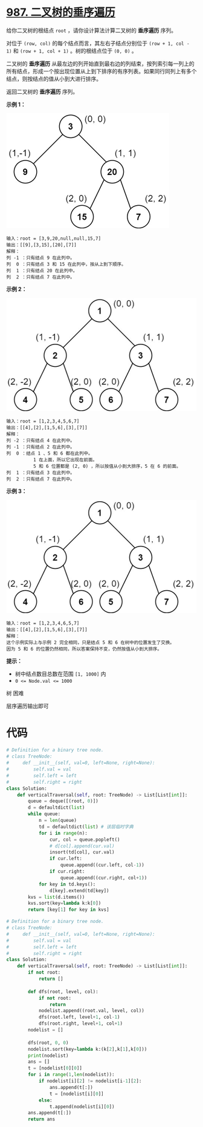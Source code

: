 <!--
 * @Description: 
 * @Autor: Au3C2
 * @Date: 2021-07-31 10:56:52
 * @LastEditors: Au3C2
 * @LastEditTime: 2021-07-31 12:04:25
-->
# [987. 二叉树的垂序遍历](https://leetcode-cn.com/problems/vertical-order-traversal-of-a-binary-tree/)



给你二叉树的根结点 `root` ，请你设计算法计算二叉树的 **垂序遍历** 序列。

对位于 `(row, col)` 的每个结点而言，其左右子结点分别位于 `(row + 1, col - 1)` 和 `(row + 1, col + 1)` 。树的根结点位于 `(0, 0)` 。

二叉树的 **垂序遍历** 从最左边的列开始直到最右边的列结束，按列索引每一列上的所有结点，形成一个按出现位置从上到下排序的有序列表。如果同行同列上有多个结点，则按结点的值从小到大进行排序。

返回二叉树的 **垂序遍历** 序列。

 

**示例 1：**

![img](vtree1.jpg)

```
输入：root = [3,9,20,null,null,15,7]
输出：[[9],[3,15],[20],[7]]
解释：
列 -1 ：只有结点 9 在此列中。
列  0 ：只有结点 3 和 15 在此列中，按从上到下顺序。
列  1 ：只有结点 20 在此列中。
列  2 ：只有结点 7 在此列中。
```

**示例 2：**

![img](vtree2.jpg)

```
输入：root = [1,2,3,4,5,6,7]
输出：[[4],[2],[1,5,6],[3],[7]]
解释：
列 -2 ：只有结点 4 在此列中。
列 -1 ：只有结点 2 在此列中。
列  0 ：结点 1 、5 和 6 都在此列中。
          1 在上面，所以它出现在前面。
          5 和 6 位置都是 (2, 0) ，所以按值从小到大排序，5 在 6 的前面。
列  1 ：只有结点 3 在此列中。
列  2 ：只有结点 7 在此列中。
```

**示例 3：**

![img](vtree3.jpg)

```
输入：root = [1,2,3,4,6,5,7]
输出：[[4],[2],[1,5,6],[3],[7]]
解释：
这个示例实际上与示例 2 完全相同，只是结点 5 和 6 在树中的位置发生了交换。
因为 5 和 6 的位置仍然相同，所以答案保持不变，仍然按值从小到大排序。
```

 

**提示：**

-   树中结点数目总数在范围 `[1, 1000]` 内
-   `0 <= Node.val <= 1000`

树 困难

层序遍历输出即可

# 代码

```python
# Definition for a binary tree node.
# class TreeNode:
#     def __init__(self, val=0, left=None, right=None):
#         self.val = val
#         self.left = left
#         self.right = right
class Solution:
    def verticalTraversal(self, root: TreeNode) -> List[List[int]]:
        queue = deque([(root, 0)])
        d = defaultdict(list)
        while queue:
            n = len(queue)
            td = defaultdict(list) # 该层临时字典
            for i in range(n):
                cur, col = queue.popleft()
                # d[col].append(cur.val)
                insort(td[col], cur.val)
                if cur.left:
                    queue.append((cur.left, col-1))
                if cur.right:
                    queue.append((cur.right, col+1))
            for key in td.keys():
                d[key].extend(td[key])
        kvs = list(d.items())
        kvs.sort(key=lambda k:k[0])
        return [key[1] for key in kvs]
```

```python
# Definition for a binary tree node.
# class TreeNode:
#     def __init__(self, val=0, left=None, right=None):
#         self.val = val
#         self.left = left
#         self.right = right
class Solution:
    def verticalTraversal(self, root: TreeNode) -> List[List[int]]:
        if not root:
            return []
        
        def dfs(root, level, col):
            if not root:
                return
            nodelist.append((root.val, level, col))
            dfs(root.left, level+1, col-1)
            dfs(root.right, level+1, col+1)
        nodelist = []

        dfs(root, 0, 0)
        nodelist.sort(key=lambda k:(k[2],k[1],k[0]))
        print(nodelist)
        ans = []
        t = [nodelist[0][0]]
        for i in range(1,len(nodelist)):
            if nodelist[i][2] != nodelist[i-1][2]:
                ans.append(t[:])
                t = [nodelist[i][0]]
            else:
                t.append(nodelist[i][0])
        ans.append(t[:])
        return ans
```